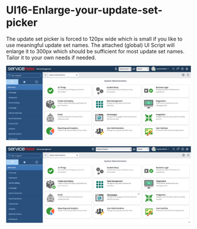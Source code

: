 # UI16-Enlarge-your-update-set-picker
The update set picker is forced to 120px wide which is small if you like to use meaningful update set names. The attached (global) UI Script will enlarge it to 300px which should be sufficient for most update set names. Tailor it to your own needs if needed.

![This is how your update set picker looks out of the box](https://raw.githubusercontent.com/laurensbrand/UI16-Enlarge-your-update-set-picker/master/Before.png)

![This is how your update set picker looks with after being tweaked](https://raw.githubusercontent.com/laurensbrand/UI16-Enlarge-your-update-set-picker/master/After.png)
